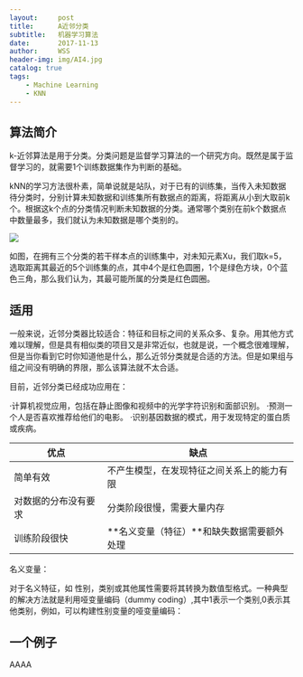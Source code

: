 ```yaml
---
layout:     post
title:      A近邻分类
subtitle:   机器学习算法
date:       2017-11-13
author:     WSS
header-img: img/AI4.jpg
catalog: true
tags:
    - Machine Learning
	- KNN
---
```


## 算法简介 ##

k-近邻算法是用于分类。分类问题是监督学习算法的一个研究方向。既然是属于监督学习的，就需要1个训练数据集作为判断的基础。

kNN的学习方法很朴素，简单说就是站队，对于已有的训练集，当传入未知数据待分类时，分别计算未知数据和训练集所有数据点的距离，将距离从小到大取前k个。根据这k个点的分类情况判断未知数据的分类。通常哪个类别在前k个数据点中数量最多，我们就认为未知数据是哪个类别的。

![](http://oyug2kd6x.bkt.clouddn.com//MachineLearning/KNNMachineLearingKNN.jpg)

如图，在拥有三个分类的若干样本点的训练集中，对未知元素Xu，我们取k=5，选取距离其最近的5个训练集的点，其中4个是红色圆圈，1个是绿色方块，0个蓝色三角，那么我们认为，其最可能所属的分类是红色圆圈。

## 适用 ##

一般来说，近邻分类器比较适合：特征和目标之间的关系众多、复杂。用其他方式难以理解，但是具有相似类的项目又是非常近似，也就是说，一个概念很难理解，但是当你看到它时你知道他是什么，那么近邻分类就是合适的方法。但是如果组与组之间没有明确的界限，那么该算法就不太合适。

目前，近邻分类已经成功应用在：

·计算机视觉应用，包括在静止图像和视频中的光学字符识别和面部识别。
·预测一个人是否喜欢推荐给他们的电影。
·识别基因数据的模式，用于发现特定的蛋白质或疾病。

优点 | 缺点
---- | ---
简单有效 | 不产生模型，在发现特征之间关系上的能力有限
对数据的分布没有要求 |  分类阶段很慢，需要大量内存
训练阶段很快 |  **名义变量（特征）**和缺失数据需要额外处理

名义变量：

对于名义特征，如 性别，类别或其他属性需要将其转换为数值型格式。一种典型的解决方法就是利用哑变量编码（dummy coding）,其中1表示一个类别,0表示其他类别，例如，可以构建性别变量的哑变量编码：

## 一个例子 ##

AAAA